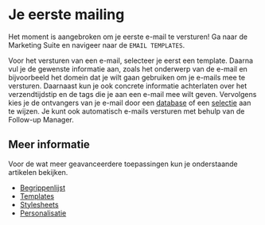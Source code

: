 # Je eerste mailing

Het moment is aangebroken om je eerste e-mail te versturen! Ga naar de Marketing 
Suite en navigeer naar de `EMAIL TEMPLATES`. 

Voor het versturen van een e-mail, selecteer je eerst een template. Daarna vul
je de gewenste informatie aan, zoals het onderwerp van de e-mail en bijvoorbeeld
het domein dat je wilt gaan gebruiken om je e-mails mee te versturen. Daarnaast kun 
je ook concrete informatie achterlaten over het verzendtijdstip en de tags
die je aan een e-mail mee wilt geven. Vervolgens kies je de ontvangers van je e-mail 
door een [database](./database-introduction) of een [selectie](./selections-introduction) 
aan te wijzen. Je kunt ook automatisch e-mails versturen met behulp van de Follow-up Manager.


## Meer informatie

Voor de wat meer geavanceerdere toepassingen kun je onderstaande artikelen bekijken.

* [Begrippenlijst](./definitions)
* [Templates](./templates)
* [Stylesheets](./stylesheets)
* [Personalisatie](./personalization)

